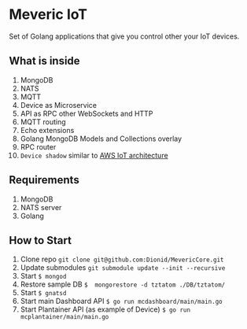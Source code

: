 
# Meveric IoT

Set of Golang applications that give you control other your IoT devices.

## What is inside

1. MongoDB
1. NATS
1. MQTT
1. Device as Microservice
1. API as RPC other WebSockets and HTTP
1. MQTT routing
1. Echo extensions
1. Golang MongoDB Models and Collections overlay
1. RPC router
1. `Device shadow` similar to [AWS IoT architecture](https://docs.aws.amazon.com/en_us/iot/latest/developerguide/iot-device-shadows.html)

## Requirements

1. MongoDB
2. NATS server
3. Golang

## How to Start

1. Clone repo `git clone git@github.com:Dionid/MevericCore.git`
1. Update submodules `git submodule update --init --recursive`
1. Start `$ mongod`
1. Restore sample DB `$  mongorestore -d tztatom ./DB/tztatom/`
1. Start `$ gnatsd`
1. Start main Dashboard API `$ go run mcdashboard/main/main.go`
1. Start Plantainer API (as example of Device) `$ go run mcplantainer/main/main.go`